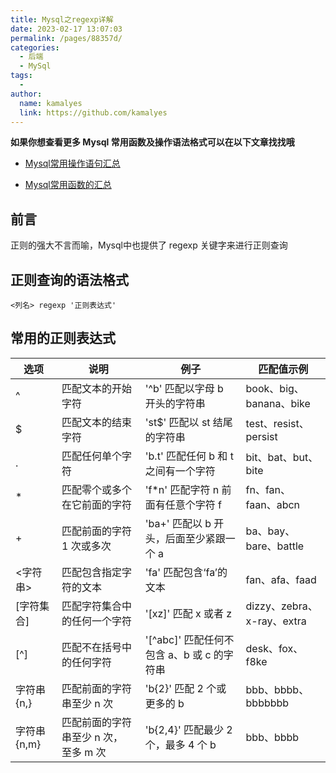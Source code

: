 ```yaml
---
title: Mysql之regexp详解
date: 2023-02-17 13:07:03
permalink: /pages/88357d/
categories:
  - 后端
  - MySql
tags:
  - 
author: 
  name: kamalyes
  link: https://github.com/kamalyes
---
```

**如果你想查看更多 Mysql 常用函数及操作语法格式可以在以下文章找找哦**

- [Mysql常用操作语句汇总](./59.Mysql常用操作语句汇总.md)

- [Mysql常用函数的汇总](./01.Mysql常用函数汇总.md)

**前言**
------

正则的强大不言而喻，Mysql中也提供了 regexp 关键字来进行正则查询

正则查询的语法格式
---------

```
<列名> regexp '正则表达式'
```

常用的正则表达式
--------

| 选项 | 说明 | 例子 | 匹配值示例 |
| --- | --- | --- | --- |
| ^ | 匹配文本的开始字符 | '^b' 匹配以字母 b 开头的字符串 | book、big、banana、bike |
| $ | 匹配文本的结束字符 | 'st$' 匹配以 st 结尾的字符串 | test、resist、persist |
| . | 匹配任何单个字符 | 'b.t' 匹配任何 b 和 t 之间有一个字符 | bit、bat、but、bite |
| * | 匹配零个或多个在它前面的字符 | 'f*n' 匹配字符 n 前面有任意个字符 f | fn、fan、faan、abcn |
| + | 匹配前面的字符 1 次或多次 | 'ba+' 匹配以 b 开头，后面至少紧跟一个 a | ba、bay、bare、battle |
| <字符串> | 匹配包含指定字符的文本 | 'fa' 匹配包含‘fa’的文本 | fan、afa、faad |
| [字符集合] | 匹配字符集合中的任何一个字符 | '[xz]' 匹配 x 或者 z | dizzy、zebra、x-ray、extra |
| [^] | 匹配不在括号中的任何字符 | '[^abc]' 匹配任何不包含 a、b 或 c 的字符串 | desk、fox、f8ke |
| 字符串{n,} | 匹配前面的字符串至少 n 次 | 'b{2}' 匹配 2 个或更多的 b | bbb、bbbb、bbbbbbb |
| 字符串 {n,m} | 匹配前面的字符串至少 n 次， 至多 m 次 | 'b{2,4}' 匹配最少 2 个，最多 4 个 b | bbb、bbbb |
